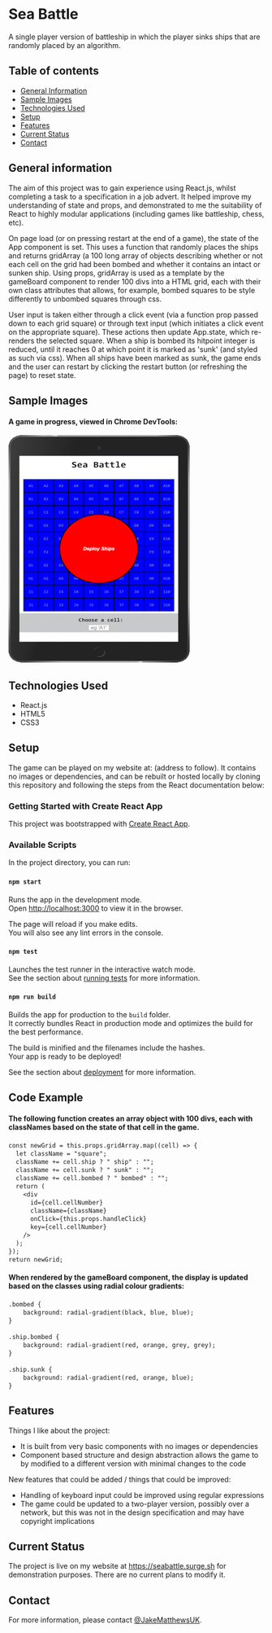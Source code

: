 # Sea Battle

A single player version of battleship in which the player sinks ships that are randomly placed by an algorithm.

## Table of contents

- [General Information](#general-information)
- [Sample Images](#sample-images)
- [Technologies Used](#technologies-used)
- [Setup](#setup)
- [Features](#features)
- [Current Status](#current-status)
- [Contact](#contact)

## General information

The aim of this project was to gain experience using React.js, whilst completing a task to a specification in a job advert. It helped improve my understanding of state and props, and demonstrated to me the suitability of React to highly modular applications (including games like battleship, chess, etc).

On page load (or on pressing restart at the end of a game), the state of the App component is set. This uses a function that randomly places the ships and returns gridArray (a 100 long array of objects describing whether or not each cell on the grid had been bombed and whether it contains an intact or sunken ship. Using props, gridArray is used as a template by the gameBoard component to render 100 divs into a HTML grid, each with their own class attributes that allows, for example, bombed squares to be style differently to unbombed squares through css.

User input is taken either through a click event (via a function prop passed down to each grid square) or through text input (which initiates a click event on the appropriate square). These actions then update App.state, which re-renders the selected square. When a ship is bombed its hitpoint integer is reduced, until it reaches 0 at which point it is marked as 'sunk' (and styled as such via css). When all ships have been marked as sunk, the game ends and the user can restart by clicking the restart button (or refreshing the page) to reset state.

## Sample Images

#### A game in progress, viewed in Chrome DevTools:

![Example screenshot](./seaBattle.gif)

## Technologies Used

- React.js
- HTML5
- CSS3

## Setup

The game can be played on my website at: (address to follow). It contains no images or dependencies, and can be rebuilt or hosted locally by cloning this repository and following the steps from the React documentation below:

### Getting Started with Create React App

This project was bootstrapped with [Create React App](https://github.com/facebook/create-react-app).

### Available Scripts

In the project directory, you can run:

#### `npm start`

Runs the app in the development mode.\
Open [http://localhost:3000](http://localhost:3000) to view it in the browser.

The page will reload if you make edits.\
You will also see any lint errors in the console.

#### `npm test`

Launches the test runner in the interactive watch mode.\
See the section about [running tests](https://facebook.github.io/create-react-app/docs/running-tests) for more information.

#### `npm run build`

Builds the app for production to the `build` folder.\
It correctly bundles React in production mode and optimizes the build for the best performance.

The build is minified and the filenames include the hashes.\
Your app is ready to be deployed!

See the section about [deployment](https://facebook.github.io/create-react-app/docs/deployment) for more information.

## Code Example

#### The following function creates an array object with 100 divs, each with classNames based on the state of that cell in the game.

    const newGrid = this.props.gridArray.map((cell) => {
      let className = "square";
      className += cell.ship ? " ship" : "";
      className += cell.sunk ? " sunk" : "";
      className += cell.bombed ? " bombed" : "";
      return (
        <div
          id={cell.cellNumber}
          className={className}
          onClick={this.props.handleClick}
          key={cell.cellNumber}
        />
      );
    });
    return newGrid;

#### When rendered by the gameBoard component, the display is updated based on the classes using radial colour gradients:

    .bombed {
        background: radial-gradient(black, blue, blue);
    }

    .ship.bombed {
        background: radial-gradient(red, orange, grey, grey);
    }

    .ship.sunk {
        background: radial-gradient(red, orange, blue);
    }

## Features

Things I like about the project:

- It is built from very basic components with no images or dependencies
- Component based structure and design abstraction allows the game to by modified to a different version with minimal changes to the code

New features that could be added / things that could be improved:

- Handling of keyboard input could be improved using regular expressions
- The game could be updated to a two-player version, possibly over a network, but this was not in the design specification and may have copyright implications

## Current Status

The project is live on my website at https://seabattle.surge.sh for demonstration purposes. There are no current plans to modify it.

## Contact

For more information, please contact [@JakeMatthewsUK](mailto:jake.matthews.uk@gmail.com).
